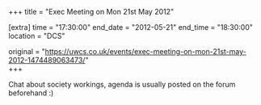 +++
title = "Exec Meeting on Mon 21st May 2012"

[extra]
time = "17:30:00"
end_date = "2012-05-21"
end_time = "18:30:00"
location = "DCS"

original = "https://uwcs.co.uk/events/exec-meeting-on-mon-21st-may-2012-1474489063473/"    
+++

Chat about society workings, agenda is usually posted on the forum beforehand :)

